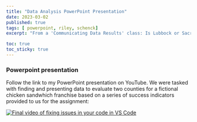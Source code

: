 ```yaml
---
title: "Data Analysis PowerPoint Presentation"
date: 2023-03-02
published: true
tags: [ powerpoint, riley, schenck]
excerpt: "From a 'Communicating Data Results' class: Is Lubbock or Sacramento a better location for a new fast food restaurant?" 

toc: true
toc_sticky: true
---
```


### Powerpoint presentation

Follow the link to my PowerPoint presentation on YouTube. We were tasked with finding and presenting data to evaluate two counties for a fictional chicken sandwhich franchise based on a series of success indicators provided to us for the assignment:

[![Final video of fixing issues in your code in VS Code](https://img.youtube.com/vi/dg9_cwtIsqE/maxresdefault.jpg)](https://www.youtube.com/watch?v=dg9_cwtIsqE&t=6s&ab_channel=RS)


